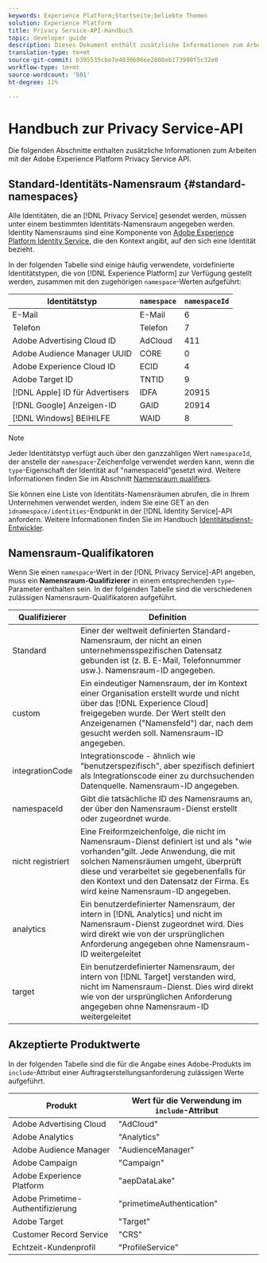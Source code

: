 ```yaml
---
keywords: Experience Platform;Startseite;beliebte Themen
solution: Experience Platform
title: Privacy Service-API-Handbuch
topic: developer guide
description: Dieses Dokument enthält zusätzliche Informationen zum Arbeiten mit der Privacy Service-API.
translation-type: tm+mt
source-git-commit: b395535cbe7e4030606ee2808eb173998f5c32e0
workflow-type: tm+mt
source-wordcount: '501'
ht-degree: 11%

---
```



# Handbuch zur Privacy Service-API

Die folgenden Abschnitte enthalten zusätzliche Informationen zum Arbeiten mit der Adobe Experience Platform Privacy Service API.

## Standard-Identitäts-Namensraum {#standard-namespaces}

Alle Identitäten, die an [!DNL Privacy Service] gesendet werden, müssen unter einem bestimmten Identitäts-Namensraum angegeben werden. Identity Namensraums sind eine Komponente von [Adobe Experience Platform Identity Service](../../identity-service/home.md), die den Kontext angibt, auf den sich eine Identität bezieht.

In der folgenden Tabelle sind einige häufig verwendete, vordefinierte Identitätstypen, die von [!DNL Experience Platform] zur Verfügung gestellt werden, zusammen mit den zugehörigen `namespace`-Werten aufgeführt:

| Identitätstyp | `namespace` | `namespaceId` |
| --- | --- | --- |
| E-Mail  | E-Mail | 6 |
| Telefon | Telefon | 7 |
| Adobe Advertising Cloud ID | AdCloud | 411 |
| Adobe Audience Manager UUID | CORE | 0 |
| Adobe Experience Cloud ID | ECID | 4 |
| Adobe Target ID | TNTID | 9 |
| [!DNL Apple] ID für Advertisers | IDFA | 20915 |
| [!DNL Google] Anzeigen-ID | GAID | 20914 |
| [!DNL Windows] BEIHILFE | WAID | 8 |

>[!NOTE]
>
>Jeder Identitätstyp verfügt auch über den ganzzahligen Wert `namespaceId`, der anstelle der `namespace`-Zeichenfolge verwendet werden kann, wenn die `type`-Eigenschaft der Identität auf &quot;namespaceId&quot;gesetzt wird. Weitere Informationen finden Sie im Abschnitt [Namensraum qualifiers](#namespace-qualifiers).

Sie können eine Liste von Identitäts-Namensräumen abrufen, die in Ihrem Unternehmen verwendet werden, indem Sie eine GET an den `idnamespace/identities`-Endpunkt in der [!DNL Identity Service]-API anfordern. Weitere Informationen finden Sie im Handbuch [Identitätsdienst-Entwickler](../../identity-service/api/getting-started.md).

## Namensraum-Qualifikatoren

Wenn Sie einen `namespace`-Wert in der [!DNL Privacy Service]-API angeben, muss ein **Namensraum-Qualifizierer** in einem entsprechenden `type`-Parameter enthalten sein. In der folgenden Tabelle sind die verschiedenen zulässigen Namensraum-Qualifikatoren aufgeführt.

| Qualifizierer | Definition |
| --------- | ---------- |
| Standard | Einer der weltweit definierten Standard-Namensraum, der nicht an einen unternehmensspezifischen Datensatz gebunden ist (z. B. E-Mail, Telefonnummer usw.). Namensraum-ID angegeben. |
| custom | Ein eindeutiger Namensraum, der im Kontext einer Organisation erstellt wurde und nicht über das [!DNL Experience Cloud] freigegeben wurde. Der Wert stellt den Anzeigenamen (&quot;Namensfeld&quot;) dar, nach dem gesucht werden soll. Namensraum-ID angegeben. |
| integrationCode | Integrationscode - ähnlich wie &quot;benutzerspezifisch&quot;, aber spezifisch definiert als Integrationscode einer zu durchsuchenden Datenquelle. Namensraum-ID angegeben. |
| namespaceId | Gibt die tatsächliche ID des Namensraums an, der über den Namensraum-Dienst erstellt oder zugeordnet wurde. |
| nicht registriert | Eine Freiformzeichenfolge, die nicht im Namensraum-Dienst definiert ist und als &quot;wie vorhanden&quot;gilt. Jede Anwendung, die mit solchen Namensräumen umgeht, überprüft diese und verarbeitet sie gegebenenfalls für den Kontext und den Datensatz der Firma. Es wird keine Namensraum-ID angegeben. |
| analytics | Ein benutzerdefinierter Namensraum, der intern in [!DNL Analytics] und nicht im Namensraum-Dienst zugeordnet wird. Dies wird direkt wie von der ursprünglichen Anforderung angegeben ohne Namensraum-ID weitergeleitet |
| target | Ein benutzerdefinierter Namensraum, der intern von [!DNL Target] verstanden wird, nicht im Namensraum-Dienst. Dies wird direkt wie von der ursprünglichen Anforderung angegeben ohne Namensraum-ID weitergeleitet |

## Akzeptierte Produktwerte

In der folgenden Tabelle sind die für die Angabe eines Adobe-Produkts im `include`-Attribut einer Auftragserstellungsanforderung zulässigen Werte aufgeführt.

| Produkt | Wert für die Verwendung im `include`-Attribut |
--- | ---
| Adobe Advertising Cloud | &quot;AdCloud&quot; |
| Adobe Analytics | &quot;Analytics&quot; |
| Adobe Audience Manager | &quot;AudienceManager&quot; |
| Adobe Campaign | &quot;Campaign&quot; |
| Adobe Experience Platform | &quot;aepDataLake&quot; |
| Adobe Primetime-Authentifizierung | &quot;primetimeAuthentication&quot; |
| Adobe Target | &quot;Target&quot; |
| Customer Record Service | &quot;CRS&quot; |
| Echtzeit-Kundenprofil | &quot;ProfileService&quot; |